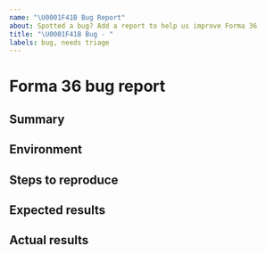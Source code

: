 ```yaml
---
name: "\U0001F41B Bug Report"
about: Spotted a bug? Add a report to help us improve Forma 36
title: "\U0001F41B Bug - "
labels: bug, needs triage
---
```


<!--
🎉❤️ Thank you for taking time to contribute to Forma 36! ❤️🎉
Please use this template for reporting any bugs found.

If you have any questions feel free to get in touch on the #forma36 channel on our Contentful Community Discord - https://www.contentful.com/discord/.
-->

# Forma 36 bug report

## Summary

<!--
Please provide us with a brief summary of the bug, a few words will do. Providing screenshots is encouraged

You can also use our Playground template to provide us with a reproducible example: https://f36.contentful.com/playground
-->

## Environment

<!--
Which browser/operating system did you encounter this bug in?
-->

## Steps to reproduce

<!--
Please provide us the steps for how to reproduce this bug

Ideally, share with use a Playground link: https://f36.contentful.com/playground

-->

## Expected results

<!--
What did you expect to experience?
-->

## Actual results

<!--
What did you experience instead of the above?
-->

